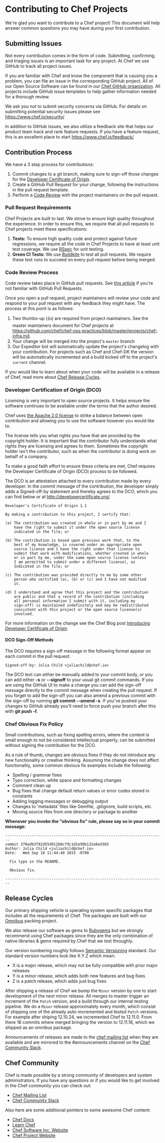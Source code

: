 # Contributing to Chef Projects

We're glad you want to contribute to a Chef project! This document will help answer common questions you may have during your first contribution.

## Submitting Issues

Not every contribution comes in the form of code. Submitting, confirming, and triaging issues is an important task for any project. At Chef we use GitHub to track all project issues.

If you are familiar with Chef and know the component that is causing you a problem, you can file an issue in the corresponding GitHub project. All of our Open Source Software can be found in our [Chef GitHub organization](https://github.com/chef/). All projects include GitHub issue templates to help gather information needed for a thorough review.

We ask you not to submit security concerns via GitHub. For details on submitting potential security issues please see <https://www.chef.io/security/>

In addition to GitHub issues, we also utilize a feedback site that helps our product team track and rank feature requests. If you have a feature request, this is an excellent place to start <https://www.chef.io/feedback/>

## Contribution Process

We have a 3 step process for contributions:

1. Commit changes to a git branch, making sure to sign-off those changes for the [Developer Certificate of Origin](#developer-certification-of-origin-dco).
2. Create a GitHub Pull Request for your change, following the instructions in the pull request template.
3. Perform a [Code Review](#code-review-process) with the project maintainers on the pull request.

### Pull Request Requirements

Chef Projects are built to last. We strive to ensure high quality throughout the experience. In order to ensure this, we require that all pull requests to Chef projects meet these specifications:

1. **Tests:** To ensure high quality code and protect against future regressions, we require all the code in Chef Projects to have at least unit test coverage. We use [RSpec](http://rspec.info/) for unit testing.
2. **Green CI Tests:** We use [Buildkite](https://buildkite.com/chef-oss) to test all pull requests. We require these test runs to succeed on every pull request before being merged.

### Code Review Process

Code review takes place in GitHub pull requests. See [this article](https://help.github.com/articles/about-pull-requests/) if you're not familiar with GitHub Pull Requests.

Once you open a pull request, project maintainers will review your code and respond to your pull request with any feedback they might have. The process at this point is as follows:

1. Two thumbs-up (:+1:) are required from project maintainers. See the master maintainers document for Chef projects at <https://github.com/chef/chef-oss-practices/blob/master/projects/chef-infra.md>.
2. Your change will be merged into the project's `master` branch
3. Our Expeditor bot will automatically update the project's changelog with your contribution. For projects such as Chef and Chef-DK the version will be automatically incremented and a build kicked off to the project's `current` channel.

If you would like to learn about when your code will be available in a release of Chef, read more about [Chef Release Cycles](#release-cycles).

### Developer Certification of Origin (DCO)

Licensing is very important to open source projects. It helps ensure the software continues to be available under the terms that the author desired.

Chef uses [the Apache 2.0 license](https://github.com/chef/chef/blob/master/LICENSE) to strike a balance between open contribution and allowing you to use the software however you would like to.

The license tells you what rights you have that are provided by the copyright holder. It is important that the contributor fully understands what rights they are licensing and agrees to them. Sometimes the copyright holder isn't the contributor, such as when the contributor is doing work on behalf of a company.

To make a good faith effort to ensure these criteria are met, Chef requires the Developer Certificate of Origin (DCO) process to be followed.

The DCO is an attestation attached to every contribution made by every developer. In the commit message of the contribution, the developer simply adds a Signed-off-by statement and thereby agrees to the DCO, which you can find below or at <http://developercertificate.org/>.

```
Developer's Certificate of Origin 1.1

By making a contribution to this project, I certify that:

(a) The contribution was created in whole or in part by me and I
    have the right to submit it under the open source license
    indicated in the file; or

(b) The contribution is based upon previous work that, to the
    best of my knowledge, is covered under an appropriate open
    source license and I have the right under that license to
    submit that work with modifications, whether created in whole
    or in part by me, under the same open source license (unless
    I am permitted to submit under a different license), as
    Indicated in the file; or

(c) The contribution was provided directly to me by some other
    person who certified (a), (b) or (c) and I have not modified
    it.

(d) I understand and agree that this project and the contribution
    are public and that a record of the contribution (including
    all personal information I submit with it, including my
    sign-off) is maintained indefinitely and may be redistributed
    consistent with this project or the open source license(s)
    involved.
```

For more information on the change see the Chef Blog post [Introducing Developer Certificate of Origin](https://blog.chef.io/2016/09/19/introducing-developer-certificate-of-origin/)

#### DCO Sign-Off Methods

The DCO requires a sign-off message in the following format appear on each commit in the pull request:

```
Signed-off-by: Julia Child <juliachild@chef.io>
```

The DCO text can either be manually added to your commit body, or you can add either **-s** or **--signoff** to your usual git commit commands. If you are using the GitHub UI to make a change you can add the sign-off message directly to the commit message when creating the pull request. If you forget to add the sign-off you can also amend a previous commit with the sign-off by running **git commit --amend -s**. If you've pushed your changes to GitHub already you'll need to force push your branch after this with **git push -f**.

### Chef Obvious Fix Policy

Small contributions, such as fixing spelling errors, where the content is small enough to not be considered intellectual property, can be submitted without signing the contribution for the DCO.

As a rule of thumb, changes are obvious fixes if they do not introduce any new functionality or creative thinking. Assuming the change does not affect functionality, some common obvious fix examples include the following:

- Spelling / grammar fixes
- Typo correction, white space and formatting changes
- Comment clean up
- Bug fixes that change default return values or error codes stored in constants
- Adding logging messages or debugging output
- Changes to 'metadata' files like Gemfile, .gitignore, build scripts, etc.
- Moving source files from one directory or package to another

**Whenever you invoke the "obvious fix" rule, please say so in your commit message:**

```
------------------------------------------------------------------------
commit 370adb3f82d55d912b0cf9c1d1e99b132a8ed3b5
Author: Julia Child <juliachild@chef.io>
Date:   Wed Sep 18 11:44:40 2015 -0700

  Fix typo in the README.

  Obvious fix.

------------------------------------------------------------------------
```

## Release Cycles

Our primary shipping vehicle is operating system specific packages that includes all the requirements of Chef. The packages are built with our [Omnibus](https://github.com/chef/omnibus) packing project.

We also release our software as gems to [Rubygems](https://rubygems.org/) but we strongly recommend using Chef packages since they are the only combination of native libraries & gems required by Chef that we test throughly.

Our version numbering roughly follows [Semantic Versioning](http://semver.org/) standard. Our standard version numbers look like X.Y.Z which mean:

- X is a major release, which may not be fully compatible with prior major releases
- Y is a minor release, which adds both new features and bug fixes
- Z is a patch release, which adds just bug fixes

After shipping a release of Chef we bump the `Minor` version by one to start development of the next minor release. All merges to master trigger an increment of the `Patch` version, and a build through our internal testing pipeline. We do a `Minor` release approximately every month, which consist of shipping one of the already auto-incremented and tested `Patch` versions. For example after shiping 12.10.24, we incremented Chef to 12.11.0\. From there 18 commits where merged bringing the version to 12.11.18, which we shipped as an omnibus package.

Announcements of releases are made to the [chef mailing list](https://discourse.chef.io/c/chef-release) when they are available and are mirrored to the #announcements channel on the [Chef Community Slack](https://community-slack.chef.io/).

## Chef Community

Chef is made possible by a strong community of developers and system administrators. If you have any questions or if you would like to get involved in the Chef community you can check out:

- [Chef Mailing List](https://discourse.chef.io/)
- [Chef Community Slack](https://community-slack.chef.io/)

Also here are some additional pointers to some awesome Chef content:

- [Chef Docs](https://docs.chef.io/)
- [Learn Chef](https://learn.chef.io/)
- [Chef Software Inc. Website](https://www.chef.io/)
- [Chef Project Website](https://www.chef.sh/)
